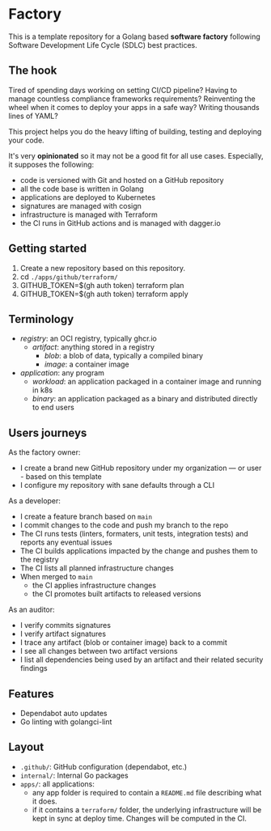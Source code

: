 # Factory

This is a template repository for a Golang based **software factory** following Software Development Life Cycle (SDLC) best practices.

## The hook

Tired of spending days working on setting CI/CD pipeline? Having to manage countless compliance frameworks requirements? Reinventing the wheel when it comes to deploy your apps in a safe way? Writing thousands lines of YAML?

This project helps you do the heavy lifting of building, testing and deploying your code.

It's very **opinionated** so it may not be a good fit for all use cases. Especially, it supposes the following:
* code is versioned with Git and hosted on a GitHub repository
* all the code base is written in Golang
* applications are deployed to Kubernetes
* signatures are managed with cosign
* infrastructure is managed with Terraform
* the CI runs in GitHub actions and is managed with dagger.io

## Getting started

1. Create a new repository based on this repository.
2. cd `./apps/github/terraform/`
3. GITHUB_TOKEN=$(gh auth token) terraform plan
3. GITHUB_TOKEN=$(gh auth token) terraform apply

## Terminology

* *registry*: an OCI registry, typically ghcr.io
    * *artifact*: anything stored in a registry
        * *blob*: a blob of data, typically a compiled binary
        * *image*: a container image
* *application*: any program
    * *workload*: an application packaged in a container image and running in k8s
    * *binary*: an application packaged as a binary and distributed directly to end users

## Users journeys

As the factory owner:
* I create a brand new GitHub repository under my organization — or user - based on this template
* I configure my repository with sane defaults through a CLI

As a developer:
* I create a feature branch based on `main`
* I commit changes to the code and push my branch to the repo
* The CI runs tests (linters, formaters, unit tests, integration tests) and reports any eventual issues
* The CI builds applications impacted by the change and pushes them to the registry
* The CI lists all planned infrastructure changes
* When merged to `main`
    * the CI applies infrastructure changes
    * the CI promotes built artifacts to released versions

As an auditor:
* I verify commits signatures
* I verify artifact signatures
* I trace any artifact (blob or container image) back to a commit
* I see all changes between two artifact versions
* I list all dependencies being used by an artifact and their related security findings

## Features

* Dependabot auto updates
* Go linting with golangci-lint

## Layout

- `.github/`: GitHub configuration (dependabot, etc.)
- `internal/`: Internal Go packages
- `apps/`: all applications:
    - any app folder is required to contain a `README.md` file describing what it does.
    - if it contains a `terraform/` folder, the underlying infrastructure will be kept in sync at deploy time. Changes will be computed in the CI.

